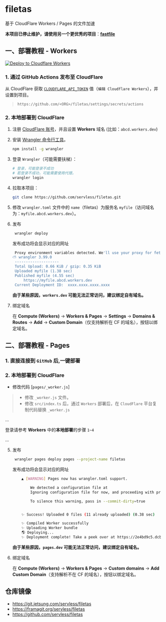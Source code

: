 # filetas

基于 CloudFlare Workers / Pages 的文件加速

**本项目已停止维护，请使用另一个更优秀的项目**：[**fastfile**](https://github.com/servless/fastfile)

## 一、部署教程 - Workers

[![Deploy to Cloudflare Workers](https://deploy.workers.cloudflare.com/button)](https://deploy.workers.cloudflare.com/?url=https://github.com/servless/filetas&paid=true)

### 1. 通过 GitHub Actions 发布至 CloudFlare

从 CloudFlare 获取 [`CLOUDFLARE_API_TOKEN`](https://dash.cloudflare.com/profile/api-tokens) 值（`编辑 Cloudflare Workers`），并设置到项目。

> `https://github.com/<ORG>/filetas/settings/secrets/actions`

### 2. 本地部署到 CloudFlare

1. 注册 [CloudFlare 账号](https://www.cloudflare.com/)，并且设置 **Workers** 域名 (比如：`abcd.workers.dev`)
2. 安装 [Wrangler 命令行工具](https://developers.cloudflare.com/workers/wrangler/)。
   ```bash
   npm install -g wrangler
   ```
3. 登录 `Wrangler`（可能需要扶梯）：

   ```bash
   # 登录，可能登录不成功
   # 若登录不成功，可能需要使用代理。
   wrangler login
   ```

4. 拉取本项目：

   ```bash
   git clone https://github.com/servless/filetas.git
   ```

5. 修改 `wrangler.toml` 文件中的 `name`（filetas）为服务名 `myfile`（访问域名为：`myfile.abcd.workers.dev`）。

6. 发布

   ```bash
    wrangler deploy
   ```

   发布成功将会显示对应的网址

   ```bash
    Proxy environment variables detected. We'll use your proxy for fetch requests.
   ⛅️ wrangler 3.99.0
   	--------------------
   	Total Upload: 0.66 KiB / gzip: 0.35 KiB
   	Uploaded myfile (1.38 sec)
   	Published myfile (4.55 sec)
   		https://myfile.abcd.workers.dev
   	Current Deployment ID:  xxxx.xxxx.xxxx.xxxx
   ```

   **由于某些原因，`workers.dev` 可能无法正常访问，建议绑定自有域名。**

7. 绑定域名

   在 **Compute (Workers)** -> **Workers & Pages** -> **Settings** -> **Domains & Routes** -> **Add** -> **Custom Domain**（仅支持解析在 CF 的域名），按钮以绑定域名。

## 二、部署教程 - Pages

### 1. 直接连接到 `GitHub` 后,一键部署

### 2. 本地部署到 CloudFlare

- 修改代码 [`pages/_worker.js`]

> - 修改 `_worker.js` 文件。
> - 修改 `src/index.ts` 后，通过 `Workers` 部署后，在 `CloudFlare` 平台复制代码替换 `_worker.js`

...

登录请参考 **Workers** 中的**本地部署**的步骤 `1~4`

...

5. 发布

	```bash
	 wrangler pages deploy pages --project-name filetas
	```

	发布成功将会显示对应的网址

	```bash
		▲ [WARNING] Pages now has wrangler.toml support.

			We detected a configuration file at
			Ignoring configuration file for now, and proceeding with project deploy.

			To silence this warning, pass in --commit-dirty=true


		✨ Success! Uploaded 0 files (11 already uploaded) (0.38 sec)

		✨ Compiled Worker successfully
		✨ Uploading Worker bundle
		🌎 Deploying...
		✨ Deployment complete! Take a peek over at https://2e4bd9c5.dcba.pages.dev
	```

   **由于某些原因，`pages.dev` 可能无法正常访问，建议绑定自有域名。**

6. 绑定域名

   在 **Compute (Workers)** -> **Workers & Pages** -> **Custom domains** -> **Add Custom Domain**（支持解析不在 CF 的域名），按钮以绑定域名。

## 仓库镜像

- https://git.jetsung.com/servless/filetas
- https://framagit.org/servless/filetas
- https://github.com/servless/filetas
